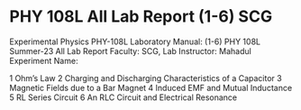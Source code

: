 # PHY 108L All Lab Report (1-6) SCG
Experimental Physics
PHY-108L
Laboratory Manual: (1-6)
PHY 108L Summer-23 All Lab Report  Faculty: SCG, Lab Instructor: Mahadul
Experiment Name: 

1 Ohm’s Law
2 Charging and Discharging Characteristics of a Capacitor
3 Magnetic Fields due to a Bar Magnet
4 Induced EMF and Mutual Inductance
5 RL Series Circuit
6 An RLC Circuit and Electrical Resonance
